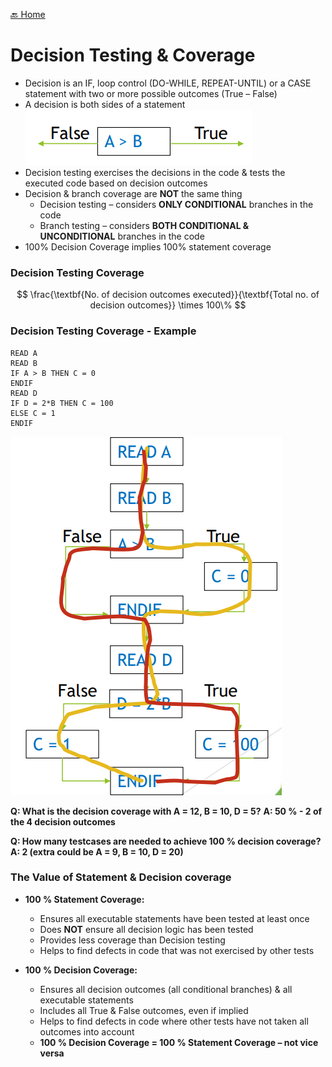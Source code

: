[🔙 Home](../home.md)

# Decision Testing & Coverage

* Decision is an IF, loop control (DO-WHILE, REPEAT-UNTIL) or a CASE statement with two or more possible outcomes (True – False)
* A decision is both sides of a statement
![image6.png](assets/image6.png)
* Decision testing exercises the decisions in the code & tests the executed code based on decision outcomes
* Decision & branch coverage are **NOT** the same thing
  * Decision testing – considers **ONLY CONDITIONAL** branches in the code
  * Branch testing – considers **BOTH CONDITIONAL & UNCONDITIONAL** branches in the code
* 100% Decision Coverage implies 100% statement coverage

### Decision Testing Coverage
$$
\frac{\textbf{No. of decision outcomes executed}}{\textbf{Total no. of decision outcomes}} \times 100\%
$$


### Decision Testing Coverage - Example
````
READ A
READ B
IF A > B THEN C = 0
ENDIF
READ D
IF D = 2*B THEN C = 100
ELSE C = 1
ENDIF
````
![image7.png](assets/image7.png)

**Q: What is the decision coverage with A = 12, B = 10, D = 5?**
**A: 50 % - 2 of the 4 decision outcomes**

**Q: How many testcases are needed to achieve 100 % decision coverage?**
**A: 2 (extra could be A = 9, B = 10, D = 20)**

### The Value of Statement & Decision coverage
* **100 % Statement Coverage:**
  * Ensures all executable statements have been tested at least once
  * Does **NOT** ensure all decision logic has been tested
  * Provides less coverage than Decision testing
  * Helps to find defects in code that was not exercised by other tests
  
* **100 % Decision Coverage:**
  * Ensures all decision outcomes (all conditional branches) & all executable statements
  * Includes all True & False outcomes, even if implied
  * Helps to find defects in code where other tests have not taken all outcomes into account
  * **100 % Decision Coverage = 100 % Statement Coverage – not vice versa**